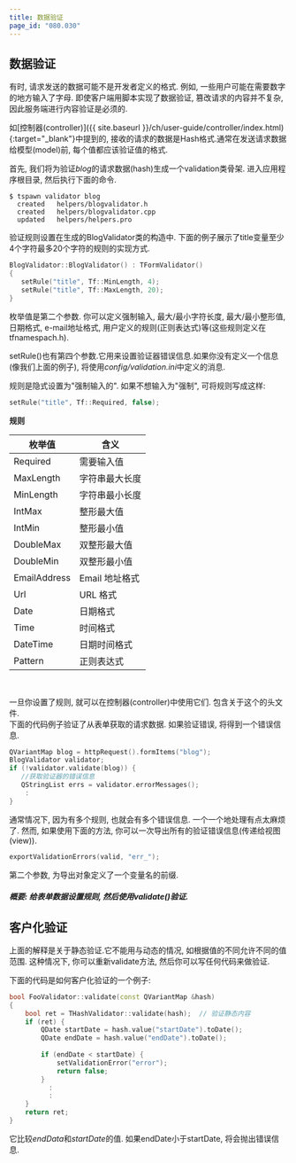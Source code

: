 ```yaml
---
title: 数据验证
page_id: "080.030"
---
```


## 数据验证

有时, 请求发送的数据可能不是开发者定义的格式. 例如, 一些用户可能在需要数字的地方输入了字母. 即使客户端用脚本实现了数据验证, 篡改请求的内容并不复杂, 因此服务端进行内容验证是必须的.

如[控制器(controller)]({{ site.baseurl }}/ch/user-guide/controller/index.html){:target="_blank"}中提到的, 接收的请求的数据是Hash格式.通常在发送请求数据给模型(model)前, 每个值都应该验证值的格式.

首先, 我们将为验证*blog*的请求数据(hash)生成一个validation类骨架. 进入应用程序根目录, 然后执行下面的命令.

```
$ tspawn validator blog
  created   helpers/blogvalidator.h
  created   helpers/blogvalidator.cpp
  updated   helpers/helpers.pro
```

验证规则设置在生成的BlogValidator类的构造中. 下面的例子展示了title变量至少4个字符最多20个字符的规则的实现方式.

```c++
BlogValidator::BlogValidator() : TFormValidator()
{
   setRule("title", Tf::MinLength, 4);
   setRule("title", Tf::MaxLength, 20); 
}
```

枚举值是第二个参数. 你可以定义强制输入, 最大/最小字符长度, 最大/最小整形值, 日期格式, e-mail地址格式, 用户定义的规则(正则表达式)等(这些规则定义在tfnamespach.h).

setRule()也有第四个参数.它用来设置验证器错误信息.如果你没有定义一个信息(像我们上面的例子), 将使用*config/validation.ini*中定义的消息.

规则是隐式设置为"强制输入的". 如果不想输入为"强制", 可将规则写成这样:

```c++
setRule("title", Tf::Required, false);
``` 

<div class="center aligned" markdown="1">

**规则**

</div>

<div class="table-div" markdown="1">

| 枚举值       | 含义              |
|--------------|-------------------|
| Required     | 需要输入值        |
| MaxLength    | 字符串最大长度    |
| MinLength    | 字符串最小长度    |
| IntMax       | 整形最大值        |
| IntMin       | 整形最小值        |
| DoubleMax    | 双整形最大值      |
| DoubleMin    | 双整形最小值      |
| EmailAddress | Email 地址格式    |
| Url          | URL 格式          |
| Date         | 日期格式          |
| Time         | 时间格式          |
| DateTime     | 日期时间格式      |
| Pattern      | 正则表达式        |

</div><br>

一旦你设置了规则, 就可以在控制器(controller)中使用它们. 包含关于这个的头文件.<br>
下面的代码例子验证了从表单获取的请求数据. 如果验证错误, 将得到一个错误信息.

```c++
QVariantMap blog = httpRequest().formItems("blog");
BlogValidator validator;
if (!validator.validate(blog)) {
   //获取验证器的错误信息
   QStringList errs = validator.errorMessages();
    :
}
```

通常情况下, 因为有多个规则, 也就会有多个错误信息. 一个一个地处理有点太麻烦了. 然而, 如果使用下面的方法, 你可以一次导出所有的验证错误信息(传递给视图(view)).

```c++
exportValidationErrors(valid, "err_");
``` 

第二个参数, 为导出对象定义了一个变量名的前缀.

##### 概要: 给表单数据设置规则, 然后使用validate()验证.

## 客户化验证

上面的解释是关于静态验证.它不能用与动态的情况, 如根据值的不同允许不同的值范围. 这种情况下, 你可以重新validate方法, 然后你可以写任何代码来做验证.

下面的代码是如何客户化验证的一个例子:

```c++
bool FooValidator::validate(const QVariantMap &hash)
{
    bool ret = THashValidator::validate(hash);  // 验证静态内容
    if (ret) {
        QDate startDate = hash.value("startDate").toDate();
        QDate endDate = hash.value("endDate").toDate();
        
        if (endDate < startDate) {
            setValidationError("error");
            return false;
        }
          :
          :
    }
    return ret;
}
```

它比较*endData*和*startDate*的值. 如果endDate小于startDate, 将会抛出错误信息.